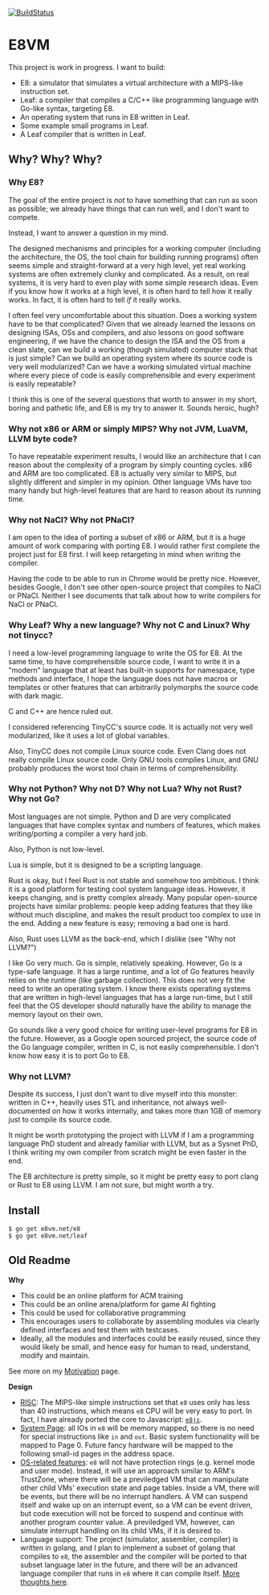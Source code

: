 [![BuildStatus](https://travis-ci.org/e8vm/e8.png?branch=master)](https://travis-ci.org/e8vm/e8)

# E8VM

This project is work in progress. I want to build:

- E8: a simulator that simulates a virtual architecture with a MIPS-like
instruction set.
- Leaf: a compiler that compiles a C/C++ like programming language with
Go-like syntax, targeting E8.
- An operating system that runs in E8 written in Leaf.
- Some example small programs in Leaf.
- A Leaf compiler that is written in Leaf.

## Why? Why? Why?

### Why E8?

The goal of the entire project is *not* to have something that can run as soon
as possible; we already have things that can run well, and I don't want to compete.

Instead, I want to answer a question in my mind.

The designed mechanisms and principles for a working computer (including the
architecture, the OS, the tool chain for building running programs) often seems simple
and straight-forward at a very high level, yet real working
systems are often extremely clunky and complicated. As a result,
on real systems, it is very
hard to even play with some simple research ideas. Even if you know how it
works at a high level, it is often hard to tell how it really works.
In fact, it is often hard to tell *if* it really works.

I often feel very uncomfortable about this situation. Does a working system
have to be that complicated? Given that we already
learned the lessons on designing ISAs, OSs and compilers, and also
lessons on good
software engineering, if we have the chance to design the ISA and the OS
from a clean slate, can we build a working (though simulated) computer stack that
is just simple? Can we build an operating system where its source code is
very well modularized? Can we have
a working simulated virtual machine where every piece of code is
easily comprehensible and every experiment is easily repeatable?

I think this is one of the several questions that worth to answer in my short, boring
and pathetic life, and E8 is my try to answer it. Sounds heroic, hugh?

### Why not x86 or ARM or simply MIPS? Why not JVM, LuaVM, LLVM byte code?

To have repeatable experiment results, I would like an architecture that I can reason about the complexity of a
program by simply counting cycles. x86 and ARM are too complicated. E8 is
actually very similar to MIPS, but slightly different and simpler in my
opinion. Other language VMs have too many handy but high-level features
that are hard to reason about its running time.

### Why not NaCl? Why not PNaCl?

I am open to the idea of porting a subset of x86 or ARM, but it is
a huge amount of work comparing with porting E8. I would rather first
complete the project just for E8 first. I will keep retargeting in mind
when writing the compiler.

Having the code to be able to run in Chrome would be pretty nice.
However, besides Google, I don't see other open-source project that compiles to
NaCl or PNaCl. Neither I see documents that talk about how to write
compilers for NaCl or PNaCl.

### Why Leaf? Why a new language? Why not C and Linux? Why not tinycc?

I need a low-level programming language to write the OS for E8.
At the same time, to have comprehensible source code,
I want to write it in a "modern" language that at least has built-in
supports for namespace, type methods and interface, I hope the language
does not have macros or templates or other features that
can arbitrarily polymorphs the source code with dark magic.

C and C++ are hence ruled out.

I considered referencing TinyCC's source code.
It is actually not very well modularized, like it uses a lot of global
variables.

Also, TinyCC does not compile Linux source code. Even Clang
does not really compile Linux source code. Only GNU tools compiles
Linux, and GNU probably produces the worst tool chain in terms of
comprehensibility.

### Why not Python? Why not D? Why not Lua? Why not Rust? Why not Go?

Most languages are not simple. Python and D are very complicated languages
that have complex syntax and numbers of features, which makes writing/porting
a compiler a very hard job.

Also, Python is not low-level.

Lua is simple, but it is designed to be a scripting language.

Rust is okay, but I feel Rust is not stable and somehow too ambitious. I think it is a
good platform for testing cool system language ideas. However, it keeps
changing, and is pretty complex already. Many popular open-source projects have
similar problems: people keep adding features that they like without much
discipline, and makes the result product too complex to use in the end.
Adding a new feature is easy; removing a bad one is hard.

Also, Rust uses LLVM as the back-end, which I dislike (see "Why not LLVM?")

I like Go very much. Go is simple, relatively speaking. However, Go is a
type-safe language. It has a large runtime, and a lot of Go features
heavily relies on the runtime (like garbage collection). This does not very
fit the need to write an operating system. I know there exists operating
systems
that are written in high-level languages that has a large run-time, but I still
feel that the OS developer should naturally have the ability to manage
the memory layout on their own.

Go sounds like a very good choice for writing user-level programs for E8 in
the future. However, as a Google open sourced project, the source code of the
Go language compiler, written in C, is not easily comprehensible. I don't know
how easy it is to port Go to E8.

### Why not LLVM?

Despite its success, I just don't want to dive myself into this monster:
written in C++, heavily uses STL and inheritance, not always well-documented
on how it works internally, and takes more than 1GB of memory just to compile
its source code.

It might be worth prototyping the project with LLVM if I am a programming
language PhD student and already familiar with LLVM, but as a Sysnet PhD,
I think writing my own compiler from scratch might be even faster in the end.

The E8 architecture is pretty simple, so it might be pretty easy to port
clang or Rust to E8 using LLVM. I am not sure, but might worth a try.

## Install

```
$ go get e8vm.net/e8
$ go get e8vm.net/leaf
```

## Old Readme

**Why**

- This could be an online platform for ACM training
- This could be an online arena/platform for game AI fighting
- This could be used for collaborative programming
- This encourages users to collaborate by assembling modules via clearly
  defined interfaces and test them with testcases.
- Ideally, all the modules and interfaces could be easily reused, since they
  would likely be small, and hence easy for human to read, understand, modify
  and maintain.

See more on my [Motivation](https://github.com/e8vm/e8/wiki/Motivation) page.

**Design**

- [RISC](https://github.com/e8vm/e8/wiki/RISC-Specification): The MIPS-like
  simple instructions set that `e8` uses only has less than 40 instructions,
  which means `e8` CPU will be very easy to port. In fact, I have already
  ported the core to Javascript: [`e8js`](https://github.com/h8liu/e8js).
- [System Page](https://github.com/e8vm/e8/wiki/Page-0:-System-page): all IOs
  in `e8` will be memory mapped, so there is no need for special instructions
  like `in` and `out`. Basic system functionality will be mapped to Page 0.
  Future fancy hardware will be mapped to the following small-id pages in the
  address space.
- [OS-related features](https://github.com/e8vm/e8/wiki/Interrupts-and-Operating-System):
  `e8` will not have protection rings (e.g. kernel mode and user mode).
  Instead, it will use an approach similar to ARM's TrustZone, where there will
  be a previledged VM that can manipulate other child VMs' execution state and
  page tables. Inside a VM, there will be events, but there will be no
  interrupt handlers. A VM can suspend itself and wake up on an interrupt
  event, so a VM can be event driven, but code execution will not be forced to
  suspend and continue with another program counter value. A previledged VM,
  however, can simulate interrupt handling on its child VMs, if it is desired
  to.
- Language support: The project (simulator, assembler, compiler) is written in
  golang, and I plan to implement a subset of golang that compiles to `e8`, the
  assembler and the compiler will be ported to that subset language later in
  the future, and there will be an advanced language compiler that runs in `e8`
  where it can compile itself.
  [More thoughts here](https://github.com/e8vm/e8/wiki/Thoughts-on-Language).
